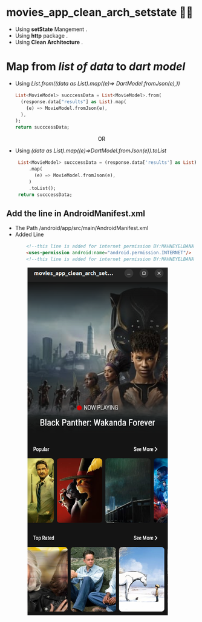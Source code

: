 # movies_app_clean_arch_setstate 💙💙
  - Using **setState** Mangement .
  - Using **http** package .
  - Using **Clean Architecture** .

# Map from *list of data* to *dart model* 
 - Using *List<DartModel>.from((data as List).map((e)=> DartModel.fromJson(e),))*
   ```dart
   List<MovieModel> succcessData = List<MovieModel>.from(
     (response.data["results"] as List).map(
       (e) => MovieModel.fromJson(e),
     ),
   );
   return succcessData;
   ```
<p align="center"> OR </p>

- Using *(data as List).map((e)=>DartModel.fromJson(e)).toList*

   ```dart
    List<MovieModel> succcessData = (response.data['results'] as List)
        .map(
          (e) => MovieModel.fromJson(e),
        )
        .toList();
    return succcessData;
   ```
## Add the line in **AndroidManifest.xml**
 - The Path
    /android/app/src/main/AndroidManifest.xml
 - Added Line  
   ```html
       <!--this line is added for internet permission BY:MAHNEYELBANA -->
       <uses-permission android:name="android.permission.INTERNET"/>
       <!--this line is added for internet permission BY:MAHNEYELBANA -->
   ``` 
<p align="center">
  <code><img  src="./pictures/movies_screen.png"/>   </code> 
</p>

